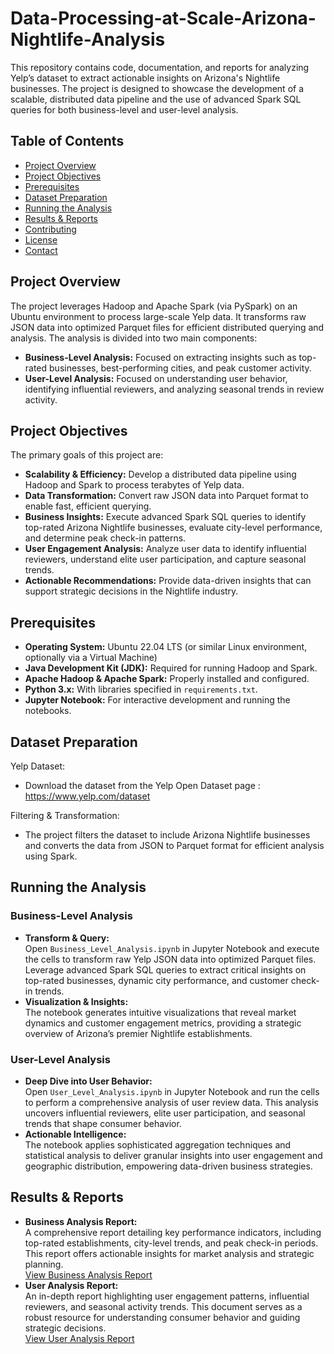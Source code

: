 # Data-Processing-at-Scale-Arizona-Nightlife-Analysis

This repository contains code, documentation, and reports for analyzing Yelp’s dataset to extract actionable insights on Arizona's Nightlife businesses. The project is designed to showcase the development of a scalable, distributed data pipeline and the use of advanced Spark SQL queries for both business-level and user-level analysis.

## Table of Contents
- [Project Overview](#project-overview)
- [Project Objectives](#project-objectives)
- [Prerequisites](#prerequisites)
- [Dataset Preparation](#dataset-preparation)
- [Running the Analysis](#running-the-analysis)
- [Results & Reports](#results--reports)
- [Contributing](#contributing)
- [License](#license)
- [Contact](#contact)

## Project Overview
The project leverages Hadoop and Apache Spark (via PySpark) on an Ubuntu environment to process large-scale Yelp data. It transforms raw JSON data into optimized Parquet files for efficient distributed querying and analysis. The analysis is divided into two main components:
- **Business-Level Analysis:** Focused on extracting insights such as top-rated businesses, best-performing cities, and peak customer activity.
- **User-Level Analysis:** Focused on understanding user behavior, identifying influential reviewers, and analyzing seasonal trends in review activity.

## Project Objectives
The primary goals of this project are:
- **Scalability & Efficiency:** Develop a distributed data pipeline using Hadoop and Spark to process terabytes of Yelp data.
- **Data Transformation:** Convert raw JSON data into Parquet format to enable fast, efficient querying.
- **Business Insights:** Execute advanced Spark SQL queries to identify top-rated Arizona Nightlife businesses, evaluate city-level performance, and determine peak check-in patterns.
- **User Engagement Analysis:** Analyze user data to identify influential reviewers, understand elite user participation, and capture seasonal trends.
- **Actionable Recommendations:** Provide data-driven insights that can support strategic decisions in the Nightlife industry.

## Prerequisites
- **Operating System:** Ubuntu 22.04 LTS (or similar Linux environment, optionally via a Virtual Machine)
- **Java Development Kit (JDK):** Required for running Hadoop and Spark.
- **Apache Hadoop & Apache Spark:** Properly installed and configured.
- **Python 3.x:** With libraries specified in `requirements.txt`.
- **Jupyter Notebook:** For interactive development and running the notebooks.

## Dataset Preparation
Yelp Dataset:
- Download the dataset from the Yelp Open Dataset page : https://www.yelp.com/dataset

Filtering & Transformation:
- The project filters the dataset to include Arizona Nightlife businesses and converts the data from JSON to Parquet format for efficient analysis using Spark.

## Running the Analysis

### Business-Level Analysis
- **Transform & Query:**  
  Open `Business_Level_Analysis.ipynb` in Jupyter Notebook and execute the cells to transform raw Yelp JSON data into optimized Parquet files. Leverage advanced Spark SQL queries to extract critical insights on top-rated businesses, dynamic city performance, and customer check-in trends.
- **Visualization & Insights:**  
  The notebook generates intuitive visualizations that reveal market dynamics and customer engagement metrics, providing a strategic overview of Arizona’s premier Nightlife establishments.

### User-Level Analysis
- **Deep Dive into User Behavior:**  
  Open `User_Level_Analysis.ipynb` in Jupyter Notebook and run the cells to perform a comprehensive analysis of user review data. This analysis uncovers influential reviewers, elite user participation, and seasonal trends that shape consumer behavior.
- **Actionable Intelligence:**  
  The notebook applies sophisticated aggregation techniques and statistical analysis to deliver granular insights into user engagement and geographic distribution, empowering data-driven business strategies.

## Results & Reports
- **Business Analysis Report:**  
  A comprehensive report detailing key performance indicators, including top-rated establishments, city-level trends, and peak check-in periods. This report offers actionable insights for market analysis and strategic planning.  
  [View Business Analysis Report]([docs/Business_Analysis_Report])
- **User Analysis Report:**  
  An in-depth report highlighting user engagement patterns, influential reviewers, and seasonal activity trends. This document serves as a robust resource for understanding consumer behavior and guiding strategic decisions.  
  [View User Analysis Report](docs/User_Analysis_Report)

